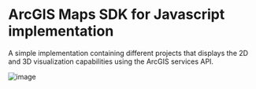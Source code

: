 # ArcGIS Maps SDK for Javascript implementation
A simple implementation containing different projects that displays the 2D and 3D visualization capabilities using the ArcGIS services API.

![image](https://github.com/user-attachments/assets/54381060-c73d-40d1-8f32-24849f94f637)


